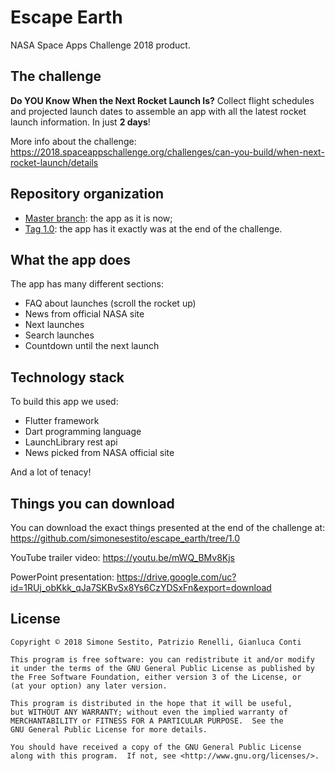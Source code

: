 # Escape Earth

NASA Space Apps Challenge 2018 product.

## The challenge

**Do YOU Know When the Next Rocket Launch Is?**
Collect flight schedules and projected launch dates to assemble an app with all the latest rocket launch information. In just **2 days**!

More info about the challenge: https://2018.spaceappschallenge.org/challenges/can-you-build/when-next-rocket-launch/details

## Repository organization
- [Master branch](https://github.com/simonesestito/escape_earth/tree/master): the app as it is now;
- [Tag 1.0](https://github.com/simonesestito/escape_earth/tree/1.0): the app has it exactly was at the end of the challenge.

## What the app does

The app has many different sections:
- FAQ about launches (scroll the rocket up)
- News from official NASA site
- Next launches
- Search launches
- Countdown until the next launch

## Technology stack

To build this app we used:
- Flutter framework
- Dart programming language
- LaunchLibrary rest api
- News picked from NASA official site

And a lot of tenacy!

## Things you can download

You can download the exact things presented at the end of the challenge at:
https://github.com/simonesestito/escape_earth/tree/1.0

YouTube trailer video: https://youtu.be/mWQ_BMv8Kjs

PowerPoint presentation: https://drive.google.com/uc?id=1RUj_obKkk_qJa7SKBvSx8Ys6CzYDSxFn&export=download

## License

    Copyright © 2018 Simone Sestito, Patrizio Renelli, Gianluca Conti

    This program is free software: you can redistribute it and/or modify
    it under the terms of the GNU General Public License as published by
    the Free Software Foundation, either version 3 of the License, or
    (at your option) any later version.

    This program is distributed in the hope that it will be useful,
    but WITHOUT ANY WARRANTY; without even the implied warranty of
    MERCHANTABILITY or FITNESS FOR A PARTICULAR PURPOSE.  See the
    GNU General Public License for more details.

    You should have received a copy of the GNU General Public License
    along with this program.  If not, see <http://www.gnu.org/licenses/>.
